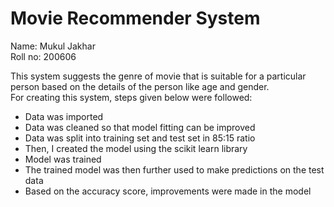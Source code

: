 # Movie Recommender System
Name: Mukul Jakhar <br/>
Roll no: 200606<br/>

This system suggests the genre of movie that is suitable for a particular person based on the details of the person like age and gender. 
<br/>
For creating this system, steps given below were followed:
<br/>
* Data was imported 
* Data was cleaned so that model fitting can be improved
* Data was split into training set and test set in 85:15 ratio
* Then, I created the model using the scikit learn library
* Model was trained 
* The trained model was then further used to make predictions on the test data
* Based on the accuracy score, improvements were made in the model



  
